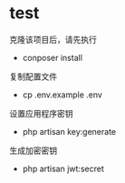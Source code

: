 # test
克隆该项目后，请先执行
- conposer install

复制配置文件
- cp .env.example .env

设置应用程序密钥
- php artisan key:generate

生成加密密钥

- php artisan jwt:secret

